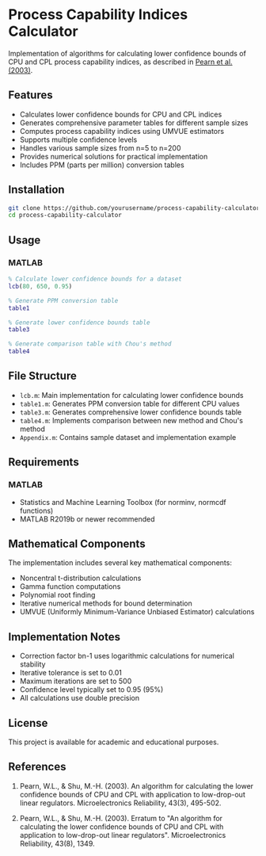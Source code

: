 # Process Capability Indices Calculator
Implementation of algorithms for calculating lower confidence bounds of CPU and CPL process capability indices, as described in [Pearn et al. (2003)](https://doi.org/10.1016/S0026-2714(02)00264-0).

## Features
- Calculates lower confidence bounds for CPU and CPL indices
- Generates comprehensive parameter tables for different sample sizes
- Computes process capability indices using UMVUE estimators
- Supports multiple confidence levels
- Handles various sample sizes from n=5 to n=200
- Provides numerical solutions for practical implementation
- Includes PPM (parts per million) conversion tables

## Installation
```bash
git clone https://github.com/yourusername/process-capability-calculator
cd process-capability-calculator
```

## Usage
### MATLAB
```matlab
% Calculate lower confidence bounds for a dataset
lcb(80, 650, 0.95)

% Generate PPM conversion table
table1

% Generate lower confidence bounds table
table3

% Generate comparison table with Chou's method
table4
```

## File Structure
- `lcb.m`: Main implementation for calculating lower confidence bounds
- `table1.m`: Generates PPM conversion table for different CPU values
- `table3.m`: Generates comprehensive lower confidence bounds table
- `table4.m`: Implements comparison between new method and Chou's method
- `Appendix.m`: Contains sample dataset and implementation example

## Requirements
### MATLAB
- Statistics and Machine Learning Toolbox (for norminv, normcdf functions)
- MATLAB R2019b or newer recommended

## Mathematical Components
The implementation includes several key mathematical components:
- Noncentral t-distribution calculations
- Gamma function computations
- Polynomial root finding
- Iterative numerical methods for bound determination
- UMVUE (Uniformly Minimum-Variance Unbiased Estimator) calculations

## Implementation Notes
- Correction factor bn-1 uses logarithmic calculations for numerical stability
- Iterative tolerance is set to 0.01
- Maximum iterations are set to 500
- Confidence level typically set to 0.95 (95%)
- All calculations use double precision

## License
This project is available for academic and educational purposes.

## References
1. Pearn, W.L., & Shu, M.-H. (2003). An algorithm for calculating the lower confidence bounds of CPU and CPL with application to low-drop-out linear regulators. Microelectronics Reliability, 43(3), 495-502.

2. Pearn, W.L., & Shu, M.-H. (2003). Erratum to "An algorithm for calculating the lower confidence bounds of CPU and CPL with application to low-drop-out linear regulators". Microelectronics Reliability, 43(8), 1349.
